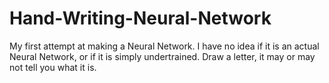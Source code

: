# Hand-Writing-Neural-Network
My first attempt at making a Neural Network. I have no idea if 
it is an actual Neural Network, or if it is simply undertrained.
Draw a letter, it may or may not tell you what it is.
